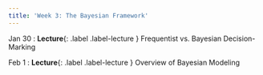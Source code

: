 ```yaml
---
title: 'Week 3: The Bayesian Framework'
---
```


Jan 30
: **Lecture**{: .label .label-lecture } Frequentist vs. Bayesian Decision-Marking

Feb 1
: **Lecture**{: .label .label-lecture } Overview of Bayesian Modeling